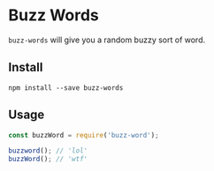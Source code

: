 # Buzz Words

`buzz-words` will give you a random buzzy sort of word.

## Install
```
npm install --save buzz-words
```

## Usage
```js
const buzzWord = require('buzz-word');

buzzword(); // 'lol'
buzzWord(); // 'wtf'
```
